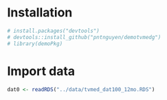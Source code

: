 
<!-- README.md is generated from README.Rmd. Please edit that file -->

# Installation

``` r
# install.packages("devtools")
# devtools::install_github("pntnguyen/demotvmedg")
# library(demoPkg)
```

# Import data

``` r
dat0 <- readRDS("../data/tvmed_dat100_12mo.RDS")
```

